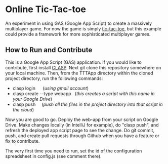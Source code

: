 Online Tic-Tac-toe
==========
An experiment in using GAS (Google App Script) to create a massively multiplayer game. For now the game is simply [tic-tac-toe](https://script.google.com/macros/s/AKfycby74AfChopjPSvKiu0VCIECjsyhwcGyErXtkr0R28wY/dev), but this example could provide a framework for more sophisticated multiplayer games. 
 
## How to Run and Contribute
This is a Google App Script (GAS) application. 
If you would like to contribute, first install [CLASP](https://github.com/google/clasp).
Next git clone this repository somewhere on your local machine. 
Then, from the TTTApp directory within the cloned project directory, run the following commands:
* clasp login     &nbsp; &nbsp;&nbsp;    (_using gmail account_)
* clasp create --type webapp  &nbsp; (_this creates a script with this name in your Google Drive_)
* clasp push &nbsp;&nbsp;&nbsp; (_push all the files in the project directory into that script in the cloud_)
  
Now you are good to go. Deploy the web-app from your script on Google Drive.
Make changes locally (in IntelliJ for example), do "clasp push", and refresh the deployed app script page to see the change. 
Do git commit, push, and create pull requests through Github when you have a feature or fix to contribute.

The very first time you need to run, set the id of the configuration spreadsheet in config.js (see comment there).

